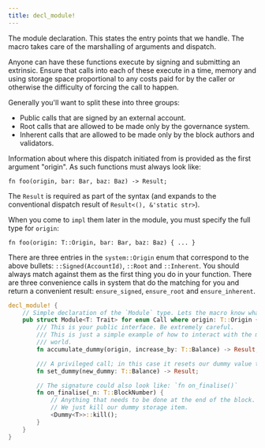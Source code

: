 ```yaml
---
title: decl_module!
---
```


The module declaration. This states the entry points that we handle. The macro takes care of the marshalling of arguments and dispatch.

Anyone can have these functions execute by signing and submitting an extrinsic. Ensure that calls into each of these execute in a time, memory and using storage space proportional to any costs paid for by the caller or otherwise the difficulty of forcing the call to happen.

Generally you'll want to split these into three groups:
- Public calls that are signed by an external account.
- Root calls that are allowed to be made only by the governance system.
- Inherent calls that are allowed to be made only by the block authors and validators.

Information about where this dispatch initiated from is provided as the first argument "origin". As such functions must always look like:

`fn foo(origin, bar: Bar, baz: Baz) -> Result;`

The `Result` is required as part of the syntax (and expands to the conventional dispatch result of `Result<(), &'static str>`).

When you come to `impl` them later in the module, you must specify the full type for `origin`:

`fn foo(origin: T::Origin, bar: Bar, baz: Baz) { ... }`

There are three entries in the `system::Origin` enum that correspond to the above bullets: `::Signed(AccountId)`, `::Root` and `::Inherent`. You should always match against them as the first thing you do in your function. There are three convenience calls in system that do the matching for you and return a convenient result: `ensure_signed`, `ensure_root` and `ensure_inherent`.

```rust
decl_module! {
	// Simple declaration of the `Module` type. Lets the macro know what its working on.
	pub struct Module<T: Trait> for enum Call where origin: T::Origin {
		/// This is your public interface. Be extremely careful.
		/// This is just a simple example of how to interact with the module from the external
		/// world.
		fn accumulate_dummy(origin, increase_by: T::Balance) -> Result;

		/// A privileged call; in this case it resets our dummy value to something new.
		fn set_dummy(new_dummy: T::Balance) -> Result;

		// The signature could also look like: `fn on_finalise()`
		fn on_finalise(_n: T::BlockNumber) {
			// Anything that needs to be done at the end of the block.
			// We just kill our dummy storage item.
			<Dummy<T>>::kill();
		}
	}
}
```

